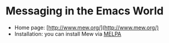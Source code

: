 # Messaging in the Emacs World

- Home page: [http://www.mew.org/](http://www.mew.org/)
- Installation: you can install Mew via [MELPA](http://melpa.milkbox.net/)
